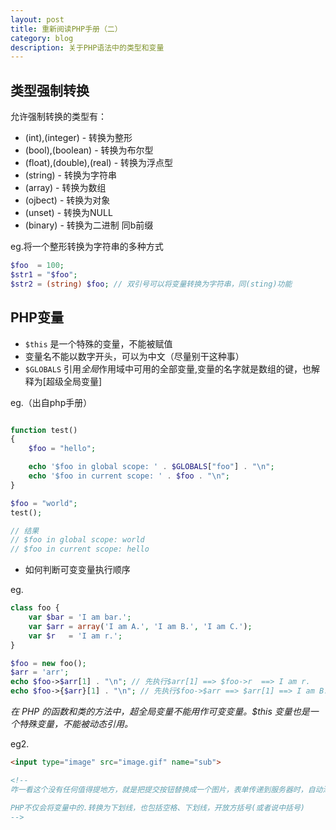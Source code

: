 ```yaml
---
layout: post
title: 重新阅读PHP手册（二）
category: blog
description: 关于PHP语法中的类型和变量
---
```


## 类型强制转换

允许强制转换的类型有：

- (int),(integer) - 转换为整形
- (bool),(boolean) - 转换为布尔型
- (float),(double),(real) - 转换为浮点型
- (string) - 转换为字符串
- (array) - 转换为数组
- (ojbect) - 转换为对象
- (unset) - 转换为NULL
- (binary) - 转换为二进制 同b前缀

eg.将一个整形转换为字符串的多种方式

```php
$foo  = 100;
$str1 = "$foo";
$str2 = (string) $foo; // 双引号可以将变量转换为字符串，同(sting)功能
```

## PHP变量

- `$this` 是一个特殊的变量，不能被赋值
- 变量名不能以数字开头，可以为中文（尽量别干这种事）
- `$GLOBALS`  引用*全局*作用域中可用的全部变量,变量的名字就是数组的键，也解释为[超级全局变量]

eg.（出自php手册）

```php

function test()
{
    $foo = "hello";

    echo '$foo in global scope: ' . $GLOBALS["foo"] . "\n";
    echo '$foo in current scope: ' . $foo . "\n"; 
}

$foo = "world";
test();

// 结果
// $foo in global scope: world
// $foo in current scope: hello
```

- 如何判断可变变量执行顺序

eg.

```php
class foo {
    var $bar = 'I am bar.';
    var $arr = array('I am A.', 'I am B.', 'I am C.');
    var $r   = 'I am r.';
}

$foo = new foo();
$arr = 'arr';
echo $foo->$arr[1] . "\n"; // 先执行$arr[1] ==> $foo->r  ==> I am r.
echo $foo->{$arr}[1] . "\n"; // 先执行$foo->$arr ==> $arr[1] ==> I am B.
```

*在 PHP 的函数和类的方法中，超全局变量不能用作可变变量。$this 变量也是一个特殊变量，不能被动态引用。*

eg2.

```html
<input type="image" src="image.gif" name="sub">

<!--
咋一看这个没有任何值得提地方，就是把提交按钮替换成一个图片，表单传递到服务器时，自动添加了2个变量，`sub_x`和`sub_y`，也就是用户点击图片的坐标。但浏览器发送的明明是`sub.x`和`sub.y`？？？

PHP不仅会将变量中的.转换为下划线，也包括空格、下划线，开放方括号(或者说中括号)
-->
```
